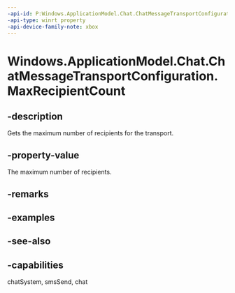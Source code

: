 ```yaml
---
-api-id: P:Windows.ApplicationModel.Chat.ChatMessageTransportConfiguration.MaxRecipientCount
-api-type: winrt property
-api-device-family-note: xbox
---
```


<!-- Property syntax
public int MaxRecipientCount { get; }
-->

# Windows.ApplicationModel.Chat.ChatMessageTransportConfiguration.MaxRecipientCount

## -description
Gets the maximum number of recipients for the transport.

## -property-value
The maximum number of recipients.

## -remarks

## -examples

## -see-also

## -capabilities
chatSystem, smsSend, chat

